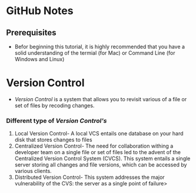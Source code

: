 # GitHub Notes

## Prerequisites
<ul>
  <li> Befor beginning this tutorial, it is highly recommended that you have a solid understanding of the termial (for Mac) or Command Line (for Windows and Linux)    
</ul>
 <h1>Version Control</h1>
 <ul>
  <li> <em>Version Control</em> is a system that allows you to revisit various of a file or set of files by recoding changes.
</ul>

 ### Different type of *Version Control's*
 <ol>
  <li> Local Version Control- A local VCS entails one database on your hard disk that stores changes to files</li>
  <li> Centralized Version Control- The need for collaboration withing a developer team on a single file or set of files led to the advent of the Centralized Version Control System (CVCS). This system entails a single server storing all changes and file versions, which can be accessed by various clients.</li>
  <li> Distributed Version Control- This system addresses the major vulnerability of the CVS: the server as a single point of failure>
</ol>
